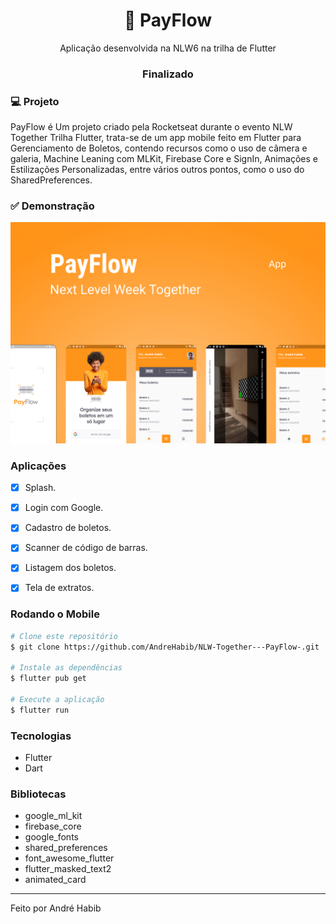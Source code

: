 

<!-- <p align="center">
  <img src="https://github.com/gabriel-nt/Payflow/blob/master/assets/images/logofull.png" alt="PayFlow" height="125"/>
</p> -->
<h1 align="center">
    🚀 PayFlow
</h1>
<p align="center">Aplicação desenvolvida na NLW6 na trilha de Flutter</p>

<h3 align="center"> 
  Finalizado 
</h3>


### 💻 Projeto

PayFlow é Um projeto criado pela Rocketseat durante o evento NLW Together Trilha Flutter, trata-se de um app mobile feito em Flutter para Gerenciamento de Boletos, contendo recursos como o uso de câmera e galeria, Machine Leaning com MLKit, Firebase Core e SignIn, Animações e Estilizações Personalizadas, entre vários outros pontos, como o uso do SharedPreferences.


### ✅ Demonstração
<p>
  <img src="https://github.com/AndreHabib/NLW-Together---PayFlow-/blob/master/payflow/assets/images/capa-git.png" alt="PayFlow" />
</p>

### Aplicações

- [x] Splash.
- [x] Login com Google.
- [x] Cadastro de boletos.
- [x] Scanner de código de barras.
- [x] Listagem dos boletos.
- [x] Tela de extratos.


### Rodando o Mobile

```bash
# Clone este repositório
$ git clone https://github.com/AndreHabib/NLW-Together---PayFlow-.git

# Instale as dependências
$ flutter pub get

# Execute a aplicação
$ flutter run
```

### Tecnologias

- Flutter
- Dart

### Bibliotecas

- google_ml_kit
- firebase_core
- google_fonts
- shared_preferences
- font_awesome_flutter
- flutter_masked_text2
- animated_card

<hr/>

Feito por André Habib
